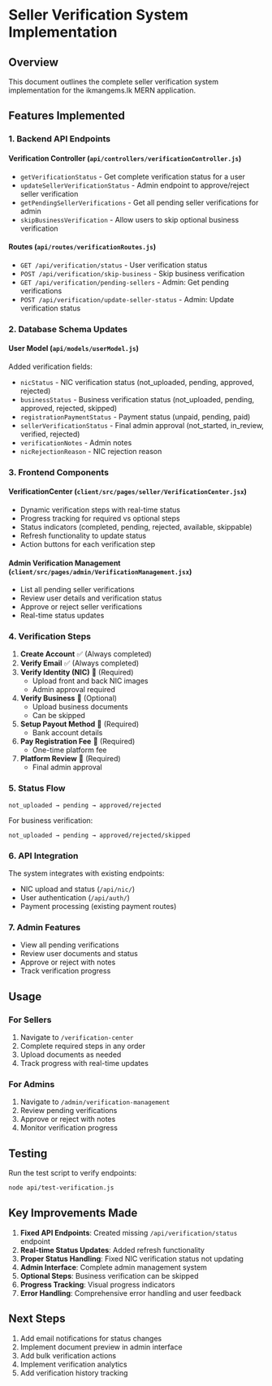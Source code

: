 # Seller Verification System Implementation

## Overview
This document outlines the complete seller verification system implementation for the ikmangems.lk MERN application.

## Features Implemented

### 1. Backend API Endpoints

#### Verification Controller (`api/controllers/verificationController.js`)
- `getVerificationStatus` - Get complete verification status for a user
- `updateSellerVerificationStatus` - Admin endpoint to approve/reject seller verification
- `getPendingSellerVerifications` - Get all pending seller verifications for admin
- `skipBusinessVerification` - Allow users to skip optional business verification

#### Routes (`api/routes/verificationRoutes.js`)
- `GET /api/verification/status` - User verification status
- `POST /api/verification/skip-business` - Skip business verification
- `GET /api/verification/pending-sellers` - Admin: Get pending verifications
- `POST /api/verification/update-seller-status` - Admin: Update verification status

### 2. Database Schema Updates

#### User Model (`api/models/userModel.js`)
Added verification fields:
- `nicStatus` - NIC verification status (not_uploaded, pending, approved, rejected)
- `businessStatus` - Business verification status (not_uploaded, pending, approved, rejected, skipped)
- `registrationPaymentStatus` - Payment status (unpaid, pending, paid)
- `sellerVerificationStatus` - Final admin approval (not_started, in_review, verified, rejected)
- `verificationNotes` - Admin notes
- `nicRejectionReason` - NIC rejection reason

### 3. Frontend Components

#### VerificationCenter (`client/src/pages/seller/VerificationCenter.jsx`)
- Dynamic verification steps with real-time status
- Progress tracking for required vs optional steps
- Status indicators (completed, pending, rejected, available, skippable)
- Refresh functionality to update status
- Action buttons for each verification step

#### Admin Verification Management (`client/src/pages/admin/VerificationManagement.jsx`)
- List all pending seller verifications
- Review user details and verification status
- Approve or reject seller verifications
- Real-time status updates

### 4. Verification Steps

1. **Create Account** ✅ (Always completed)
2. **Verify Email** ✅ (Always completed)
3. **Verify Identity (NIC)** 🔄 (Required)
   - Upload front and back NIC images
   - Admin approval required
4. **Verify Business** 🔄 (Optional)
   - Upload business documents
   - Can be skipped
5. **Setup Payout Method** 🔄 (Required)
   - Bank account details
6. **Pay Registration Fee** 🔄 (Required)
   - One-time platform fee
7. **Platform Review** 🔄 (Required)
   - Final admin approval

### 5. Status Flow

```
not_uploaded → pending → approved/rejected
```

For business verification:
```
not_uploaded → pending → approved/rejected/skipped
```

### 6. API Integration

The system integrates with existing endpoints:
- NIC upload and status (`/api/nic/`)
- User authentication (`/api/auth/`)
- Payment processing (existing payment routes)

### 7. Admin Features

- View all pending verifications
- Review user documents and status
- Approve or reject with notes
- Track verification progress

## Usage

### For Sellers
1. Navigate to `/verification-center`
2. Complete required steps in any order
3. Upload documents as needed
4. Track progress with real-time updates

### For Admins
1. Navigate to `/admin/verification-management`
2. Review pending verifications
3. Approve or reject with notes
4. Monitor verification progress

## Testing

Run the test script to verify endpoints:
```bash
node api/test-verification.js
```

## Key Improvements Made

1. **Fixed API Endpoints**: Created missing `/api/verification/status` endpoint
2. **Real-time Status Updates**: Added refresh functionality
3. **Proper Status Handling**: Fixed NIC verification status not updating
4. **Admin Interface**: Complete admin management system
5. **Optional Steps**: Business verification can be skipped
6. **Progress Tracking**: Visual progress indicators
7. **Error Handling**: Comprehensive error handling and user feedback

## Next Steps

1. Add email notifications for status changes
2. Implement document preview in admin interface
3. Add bulk verification actions
4. Implement verification analytics
5. Add verification history tracking
